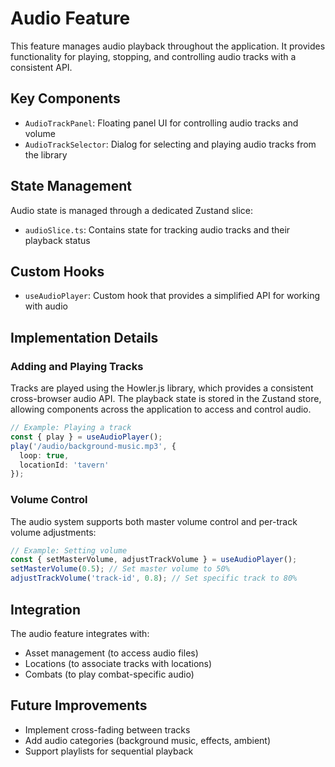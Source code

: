 # Audio Feature

This feature manages audio playback throughout the application. It provides functionality for playing, stopping, and controlling audio tracks with a consistent API.

## Key Components

- `AudioTrackPanel`: Floating panel UI for controlling audio tracks and volume
- `AudioTrackSelector`: Dialog for selecting and playing audio tracks from the library

## State Management

Audio state is managed through a dedicated Zustand slice:
- `audioSlice.ts`: Contains state for tracking audio tracks and their playback status

## Custom Hooks

- `useAudioPlayer`: Custom hook that provides a simplified API for working with audio

## Implementation Details

### Adding and Playing Tracks

Tracks are played using the Howler.js library, which provides a consistent cross-browser audio API. The playback state is stored in the Zustand store, allowing components across the application to access and control audio.

```typescript
// Example: Playing a track
const { play } = useAudioPlayer();
play('/audio/background-music.mp3', { 
  loop: true, 
  locationId: 'tavern' 
});
```

### Volume Control

The audio system supports both master volume control and per-track volume adjustments:

```typescript
// Example: Setting volume
const { setMasterVolume, adjustTrackVolume } = useAudioPlayer();
setMasterVolume(0.5); // Set master volume to 50%
adjustTrackVolume('track-id', 0.8); // Set specific track to 80%
```

## Integration

The audio feature integrates with:
- Asset management (to access audio files)
- Locations (to associate tracks with locations)
- Combats (to play combat-specific audio)

## Future Improvements

- Implement cross-fading between tracks
- Add audio categories (background music, effects, ambient)
- Support playlists for sequential playback 